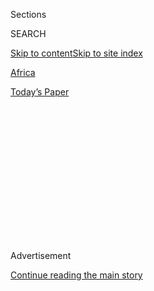 <div id="app">

<div>

<div>

<div>

<div class="NYTAppHideMasthead css-1q2w90k e1suatyy0">

<div class="section css-ui9rw0 e1suatyy2">

<div class="css-eph4ug er09x8g0">

<div class="css-6n7j50">

</div>

<span class="css-1dv1kvn">Sections</span>

<div class="css-10488qs">

<span class="css-1dv1kvn">SEARCH</span>

</div>

[Skip to content](#site-content)[Skip to site
index](#site-index)

</div>

<div id="masthead-section-label" class="css-1wr3we4 eaxe0e00">

[Africa](https://www.nytimes3xbfgragh.onion/section/world/africa)

</div>

<div class="css-10698na e1huz5gh0">

</div>

</div>

<div id="masthead-bar-one" class="section hasLinks css-15hmgas e1csuq9d3">

<div class="css-uqyvli e1csuq9d0">

</div>

<div class="css-1uqjmks e1csuq9d1">

</div>

<div class="css-9e9ivx">

[](https://myaccount.nytimes3xbfgragh.onion/auth/login?response_type=cookie&client_id=vi)

</div>

<div class="css-1bvtpon e1csuq9d2">

[Today’s
Paper](https://www.nytimes3xbfgragh.onion/section/todayspaper)

</div>

</div>

</div>

</div>

<div data-aria-hidden="false">

<div id="site-content" data-role="main">

<div>

<div class="css-1aor85t" style="opacity:0.000000001;z-index:-1;visibility:hidden">

<div class="css-1hqnpie">

<div class="css-epjblv">

<span class="css-17xtcya">[Africa](/section/world/africa)</span><span class="css-x15j1o">|</span><span class="css-fwqvlz">Captain
in Mauritius Oil Spill Disaster Is
Arrested</span>

</div>

<div class="css-k008qs">

<div class="css-1iwv8en">

<span class="css-18z7m18"></span>

<div>

</div>

</div>

<span class="css-1n6z4y">https://nyti.ms/2Eb7hej</span>

<div class="css-1705lsu">

<div class="css-4xjgmj">

<div class="css-4skfbu" data-role="toolbar" data-aria-label="Social Media Share buttons, Save button, and Comments Panel with current comment count" data-testid="share-tools">

  - 
  - 
  - 
  - 
    
    <div class="css-6n7j50">
    
    </div>

  - 

</div>

</div>

</div>

</div>

</div>

</div>

<div class="css-13pd83m">

</div>

<div id="top-wrapper" class="css-1sy8kpn">

<div id="top-slug" class="css-l9onyx">

Advertisement

</div>

[Continue reading the main
story](#after-top)

<div class="ad top-wrapper" style="text-align:center;height:100%;display:block;min-height:250px">

<div id="top" class="place-ad" data-position="top" data-size-key="top">

</div>

</div>

<div id="after-top">

</div>

</div>

<div>

<div id="sponsor-wrapper" class="css-1hyfx7x">

<div id="sponsor-slug" class="css-19vbshk">

Supported by

</div>

[Continue reading the main
story](#after-sponsor)

<div id="sponsor" class="ad sponsor-wrapper" style="text-align:center;height:100%;display:block">

</div>

<div id="after-sponsor">

</div>

</div>

<div class="css-186x18t">

</div>

<div class="css-1vkm6nb ehdk2mb0">

# Captain in Mauritius Oil Spill Disaster Is Arrested

</div>

The MV Wakashio, which split into two on Saturday, has spilled at least
1,000 tons of oil into the Indian Ocean, endangering world-renowned
coral reefs and lagoons.

<div class="css-79elbk" data-testid="photoviewer-wrapper">

<div class="css-z3e15g" data-testid="photoviewer-wrapper-hidden">

</div>

<div class="css-1a48zt4 ehw59r15" data-testid="photoviewer-children">

![<span class="css-16f3y1r e13ogyst0" data-aria-hidden="true">An aerial
view on the MV Wakashio bulk carrier on Monday. The ship spilled about
1,000 tons of oil into the sea after grounding on a coral reef in
July.</span><span class="css-cnj6d5 e1z0qqy90" itemprop="copyrightHolder"><span class="css-1ly73wi e1tej78p0">Credit...</span><span><span>Agence
France-Presse — Getty
Images</span></span></span>](https://static01.graylady3jvrrxbe.onion/images/2020/08/18/world/18mauritius/merlin_175807935_dee5128e-e52b-4089-818e-952a56b4d148-articleLarge.jpg?quality=75&auto=webp&disable=upscale)

</div>

</div>

<div class="css-18e8msd">

<div class="css-vp77d3 epjyd6m0">

<div class="css-hus3qt ey68jwv0" data-aria-hidden="true">

[![Abdi Latif
Dahir](https://static01.graylady3jvrrxbe.onion/images/2020/08/14/reader-center/author-abdi-latif-dahir/author-abdi-latif-dahir-thumbLarge.png
"Abdi Latif Dahir")](https://www.nytimes3xbfgragh.onion/by/abdi-latif-dahir)

</div>

<div class="css-1baulvz">

By [<span class="css-1baulvz last-byline" itemprop="name">Abdi Latif
Dahir</span>](https://www.nytimes3xbfgragh.onion/by/abdi-latif-dahir)

</div>

</div>

  - Aug. 18,
    2020

  - 
    
    <div class="css-4xjgmj">
    
    <div class="css-d8bdto" data-role="toolbar" data-aria-label="Social Media Share buttons, Save button, and Comments Panel with current comment count" data-testid="share-tools">
    
      - 
      - 
      - 
      - 
        
        <div class="css-6n7j50">
        
        </div>
    
      - 
    
    </div>
    
    </div>

</div>

</div>

<div class="section meteredContent css-1r7ky0e" name="articleBody" itemprop="articleBody">

<div class="css-1fanzo5 StoryBodyCompanionColumn">

<div class="css-53u6y8">

NAIROBI, Kenya — The captain of the ship that ran aground in Mauritius
and spilled about 1,000 tons of oil into the Indian Ocean has been
arrested, his lawyer said on Tuesday.

The captain, Sunil Kumar Nandeshwar, was arraigned in a district court
in the country’s capital, Port Louis, on the charge of endangering the
safe navigation of a vessel, an offense under [Mauritian maritime
laws](http://blueconomy.govmu.org/English/Documents/THE%20PIRACY%20AND%20MARITIME%20VIOLENCE%20ACT%202011.pdf).

Mr. Nandeshwar, an Indian national, was arrested alongside the chief
officer of the ship, Tilak Ratna Suboda, a Sri Lankan. The two were
taken into police custody and will appear again in court on Aug. 25,
Ilshad Munsoor, Mr. Nandeshwar’s lawyer, said in a phone interview.

The island nation of about 1.3 million people is still grappling with
how to protect its world-renowned coral reefs and crystal-clear lagoons
after the spill.

</div>

</div>

<div class="css-1fanzo5 StoryBodyCompanionColumn">

<div class="css-53u6y8">

The MV Wakashio, a Japanese-owned Panama-flagged bulk carrier, went off
course and grounded on a coral reef off the coast of the island nation
on July 25. Less than two weeks later, the ship, carrying 4,000 tons of
fuel oil, [started
leaking](https://www.nytimes3xbfgragh.onion/2020/08/07/world/africa/mauritius-oil-spill.html),
leading to an ecological disaster that could have far-reaching
consequences for the country’s food security, economy and tourism.

Local news media reported that [a preliminary examination by the police
showed](https://www.lemauricien.com/actualites/faits-divers/enquete-sur-le-wakashio-lequipage-coule-le-capitaine-en-confirmant-son-absence-de-la-cabine/369098/)
the crew was having a party on the night the ship ran off
course.

</div>

</div>

<div id="mauritius-map" class="section interactive-content interactive-size-scoop css-1g95kp1" data-id="100000007290411">

<div class="css-17ih8de interactive-body" data-sourceid="100000007290411">

<div id="g-0815-for-webMAURITIUSmap-box" class="ai2html">

<div id="g-0815-for-webMAURITIUSmap-335" class="g-artboard" style="max-width: 335px;max-height: 578px" data-aspect-ratio="0.579" data-min-width="0">

<div style="padding: 0 0 172.6119% 0;">

</div>

![](data:image/gif;base64,R0lGODlhCgAKAIAAAB8fHwAAACH5BAEAAAAALAAAAAAKAAoAAAIIhI+py+0PYysAOw==)

<div id="g-ai0-1" class="g-LABELS g-aiAbs g-aiPointText" style="top:4.6985%;margin-top:-7.2px;left:79.7257%;margin-left:-44px;width:88px;">

10
miles

</div>

<div id="g-ai0-2" class="g-LABELS g-aiAbs g-aiPointText" style="top:8.3245%;margin-top:-10.1px;left:15.8193%;margin-left:-40.5px;width:81px;">

Africa

</div>

<div id="g-ai0-3" class="g-LABELS g-aiAbs g-aiPointText" style="top:18.6487%;margin-top:-16.8px;left:23.7014%;margin-left:-49.5px;width:99px;">

MAURITIUS

</div>

<div id="g-ai0-4" class="g-LABELS g-aiAbs g-aiPointText" style="top:26.4819%;margin-top:-18.1px;left:12.5384%;margin-left:-33.5px;width:67px;">

Indian

Ocean

</div>

<div id="g-ai0-5" class="g-LABELS g-aiAbs g-aiPointText" style="top:36.3172%;margin-top:-17px;left:54.7284%;margin-left:-79px;width:158px;">

MAURITIUS

</div>

<div id="g-ai0-6" class="g-LABELS g-aiAbs g-aiPointText" style="top:44.2432%;margin-top:-16.8px;left:34.5091%;width:91px;">

Curepipe

</div>

<div id="g-ai0-7" class="g-LABELS g-aiAbs g-aiPointText" style="top:55.0511%;margin-top:-25.3px;right:38.4745%;width:65px;">

Detail

area

</div>

<div id="g-ai0-8" class="g-LABELS g-aiAbs g-aiPointText" style="top:74.6635%;margin-top:-9.7px;left:56.0859%;width:150px;">

ÎLE AUX
AIGRETTES

</div>

<div id="g-ai0-9" class="g-LABELS g-aiAbs g-aiPointText" style="top:78.9746%;margin-top:-16.7px;left:30.6473%;margin-left:-71.5px;width:143px;">

MAURITIUS

</div>

<div id="g-ai0-10" class="g-LABELS g-aiAbs g-aiPointText" style="top:84.3484%;margin-top:-8.7px;right:24.2866%;width:149px;">

SHIP RAN
AGROUND

</div>

<div id="g-ai0-11" class="g-LABELS g-aiAbs g-aiPointText" style="top:93.9467%;margin-top:-13.2px;left:65.7262%;width:79px;">

blue bay

marine
park

</div>

<div id="g-ai0-12" class="g-LABELS g-aiAbs g-aiPointText" style="top:96.7003%;margin-top:-7.2px;left:12.1064%;margin-left:-37.5px;width:75px;">

1 mile

</div>

</div>

</div>

</div>

By The New York Times

</div>

<div class="css-1fanzo5 StoryBodyCompanionColumn">

<div class="css-53u6y8">

By the time authorities stopped the leak, 1,000 tons of oil had spilled
into the sea, with the slick threatening environmentally sensitive zones
like the Ile aux Aigrettes nature reserve and the Blue Bay Marine Park.

The authorities, who had been receiving support from countries including
France and India, said on Saturday that the ship had ruptured in two.
While much of the 3,000 tons of remaining oil had been extracted, there
was still 90 tons of oil on the ship. To prevent any further damage,
almost seven miles of protective booms have been positioned around the
vessel and some parts of the island, the National Crisis Management
Committee said on Monday.

</div>

</div>

<div class="css-1fanzo5 StoryBodyCompanionColumn">

<div class="css-53u6y8">

Mauritius, which is off Africa’s eastern coast, is known for its
picturesque beaches and coral reefs and mangrove forests that are
teeming with rich biodiversity. Tourism is a key pillar of its economy,
bringing about $1.6 billion in 2018.

But the pandemic and its resulting lockdown measures have limited that
income this year. Hotels and parks remain empty as the suspension of
international flights has kept foreign visitors out of the country.

</div>

</div>

<div class="css-79elbk" data-testid="photoviewer-wrapper">

<div class="css-z3e15g" data-testid="photoviewer-wrapper-hidden">

</div>

<div class="css-1a48zt4 ehw59r15" data-testid="photoviewer-children">

![<span class="css-16f3y1r e13ogyst0" data-aria-hidden="true">Workers
collected leaked oil along the beach on the Rivière des Créoles, in
Mauritius, on
Saturday.</span><span class="css-cnj6d5 e1z0qqy90" itemprop="copyrightHolder"><span class="css-1ly73wi e1tej78p0">Credit...</span><span>Fabien
Dubessay/Agence France-Presse — Getty
Images</span></span>](https://static01.graylady3jvrrxbe.onion/images/2020/08/18/world/18mauritius2/merlin_175754784_60adb8aa-3925-4556-958f-7e44e8f8e1db-articleLarge.jpg?quality=75&auto=webp&disable=upscale)

</div>

</div>

<div class="css-1fanzo5 StoryBodyCompanionColumn">

<div class="css-53u6y8">

Following the leak, thousands of Mauritians both inside and outside the
country responded by donating money, creating awareness on social media
and [participating in cleanup
efforts](https://www.nytimes3xbfgragh.onion/2020/08/14/world/africa/mauritius-oil-spill.html).
Volunteers created artisanal booms and stuffed them with donated hair,
sugar cane straws, plastic bottles and other items to stop the spread of
the oil and soak it up.

Many Mauritians, however, remain angry at how the government responded
to the wrecked ship and say officials should have acted more urgently
before it started leaking. While welcoming the arrest of the captain on
Tuesday, Reuben Pillay, the director of [Reubs
Vision](http://reubsvision.mu/Mauritius360.html), a company that
provides virtual tours of Mauritius, said he still wanted more answers
from the government.

“Will we know the truth?” Mr. Pillay asked of the ship and its running
aground off the island’s coast. “We think that there is more to this
story.”

</div>

</div>

<div>

</div>

</div>

<div>

</div>

<div>

</div>

<div>

</div>

<div>

<div id="bottom-wrapper" class="css-1ede5it">

<div id="bottom-slug" class="css-l9onyx">

Advertisement

</div>

[Continue reading the main
story](#after-bottom)

<div id="bottom" class="ad bottom-wrapper" style="text-align:center;height:100%;display:block;min-height:90px">

</div>

<div id="after-bottom">

</div>

</div>

</div>

</div>

</div>

## Site Index

<div>

</div>

## Site Information Navigation

  - [© <span>2020</span> <span>The New York Times
    Company</span>](https://help.nytimes3xbfgragh.onion/hc/en-us/articles/115014792127-Copyright-notice)

<!-- end list -->

  - [NYTCo](https://www.nytco.com/)
  - [Contact
    Us](https://help.nytimes3xbfgragh.onion/hc/en-us/articles/115015385887-Contact-Us)
  - [Work with us](https://www.nytco.com/careers/)
  - [Advertise](https://nytmediakit.com/)
  - [T Brand Studio](http://www.tbrandstudio.com/)
  - [Your Ad
    Choices](https://www.nytimes3xbfgragh.onion/privacy/cookie-policy#how-do-i-manage-trackers)
  - [Privacy](https://www.nytimes3xbfgragh.onion/privacy)
  - [Terms of
    Service](https://help.nytimes3xbfgragh.onion/hc/en-us/articles/115014893428-Terms-of-service)
  - [Terms of
    Sale](https://help.nytimes3xbfgragh.onion/hc/en-us/articles/115014893968-Terms-of-sale)
  - [Site
    Map](https://spiderbites.nytimes3xbfgragh.onion)
  - [Help](https://help.nytimes3xbfgragh.onion/hc/en-us)
  - [Subscriptions](https://www.nytimes3xbfgragh.onion/subscription?campaignId=37WXW)

</div>

</div>

</div>

</div>
